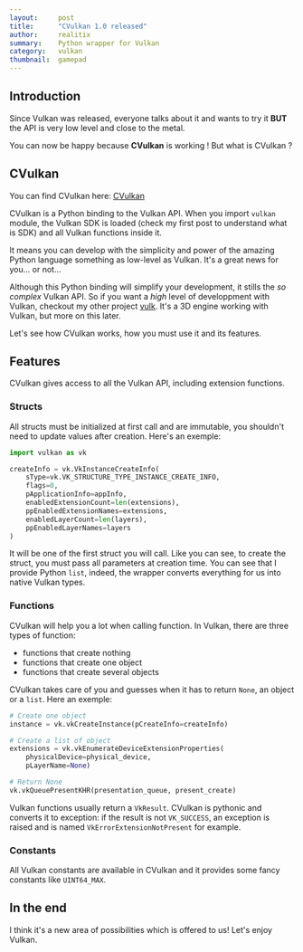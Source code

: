 ```yaml
---
layout:     post
title:      "CVulkan 1.0 released"
author:     realitix
summary:    Python wrapper for Vulkan
category:   vulkan
thumbnail:  gamepad
---
```


## Introduction

Since Vulkan was released, everyone talks about it and wants to try it **BUT**
the API is very low level and close to the metal.

You can now be happy because **CVulkan** is working ! But what is CVulkan ?

## CVulkan

You can find CVulkan here: [CVulkan](https://github.com/realitix/cvulkan)

CVulkan is a Python binding to the Vulkan API. When you import `vulkan`
module, the Vulkan SDK is loaded (check my first post to understand
what is SDK) and all Vulkan functions inside it.

It means you can develop with the simplicity and power of the amazing Python
language something as low-level as Vulkan. It's a great news for you...
or not...

Although this Python binding will simplify your development, it stills the
*so complex* Vulkan API. So if you want a *high* level of developpment with
Vulkan, checkout my other project [vulk](https://github.com/realitix/vulk).
It's a 3D engine working with Vulkan, but more on this later.

Let's see how CVulkan works, how you must use it and its features.

## Features

CVulkan gives access to all the Vulkan API, including extension functions.

### Structs

All structs must be initialized at first call and are immutable,
you shouldn't need to update values after creation. Here's an exemple:

```python
import vulkan as vk

createInfo = vk.VkInstanceCreateInfo(
    sType=vk.VK_STRUCTURE_TYPE_INSTANCE_CREATE_INFO,
    flags=0,
    pApplicationInfo=appInfo,
    enabledExtensionCount=len(extensions),
    ppEnabledExtensionNames=extensions,
    enabledLayerCount=len(layers),
    ppEnabledLayerNames=layers
)
```

It will be one of the first struct you will call. Like you can see, to
create the struct, you must pass all parameters at creation time. You
can see that I provide Python `list`, indeed, the wrapper converts everything
for us into native Vulkan types.

### Functions

CVulkan will help you a lot when calling function. In Vulkan, there are three
types of function:

  - functions that create nothing
  - functions that create one object
  - functions that create several objects

CVulkan takes care of you and guesses when it has to return `None`, an object
or a `list`. Here an exemple:

```python
# Create one object
instance = vk.vkCreateInstance(pCreateInfo=createInfo)

# Create a list of object
extensions = vk.vkEnumerateDeviceExtensionProperties(
    physicalDevice=physical_device,
    pLayerName=None)

# Return None
vk.vkQueuePresentKHR(presentation_queue, present_create)
```

Vulkan functions usually return a `VkResult`. CVulkan is pythonic and
converts it to exception: if the result is not `VK_SUCCESS`, an exception is
raised and is named `VkErrorExtensionNotPresent` for example.

### Constants

All Vulkan constants are available in CVulkan and it provides some fancy
constants like `UINT64_MAX`.

## In the end

I think it's a new area of possibilities which is offered to us! Let's enjoy
Vulkan.
